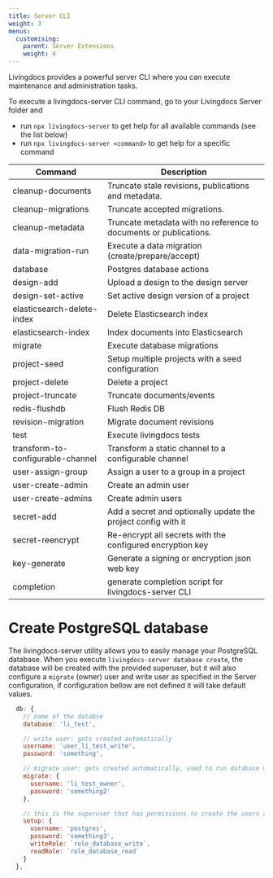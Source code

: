 ```yaml
---
title: Server CLI
weight: 3
menus:
  customising:
    parent: Server Extensions
    weight: 4
---
```


Livingdocs provides a powerful server CLI where you can execute maintenance and administration tasks.

To execute a livingdocs-server CLI command, go to your Livingdocs Server folder and
- run `npx livingdocs-server` to get help for all available commands (see the list below)
- run `npx livingdocs-server <command>` to get help for a specific command

|Command|Description|
|-|-|
|cleanup-documents|Truncate stale revisions, publications and metadata.|
|cleanup-migrations|Truncate accepted migrations.|
|cleanup-metadata|Truncate metadata with no reference to documents or publications.|
|data-migration-run|Execute a data migration (create/prepare/accept)|
|database|Postgres database actions|
|design-add|Upload a design to the design server|
|design-set-active|Set active design version of a project|
|elasticsearch-delete-index|Delete Elasticsearch index|
|elasticsearch-index|Index documents into Elasticsearch|
|migrate|Execute database migrations|
|project-seed|Setup multiple projects with a seed configuration|
|project-delete|Delete a project|
|project-truncate|Truncate documents/events|
|redis-flushdb|Flush Redis DB|
|revision-migration|Migrate document revisions|
|test|Execute livingdocs tests|
|transform-to-configurable-channel|Transform a static channel to a configurable channel|
|user-assign-group|Assign a user to a group in a project|
|user-create-admin|Create an admin user|
|user-create-admins|Create admin users|
|secret-add|Add a secret and optionally update the project config with it|
|secret-reencrypt|Re-encrypt all secrets with the configured encryption key|
|key-generate|Generate a signing or encryption json web key|
|completion|generate completion script for livingdocs-server CLI|


# Create PostgreSQL database

The livingdocs-server utility allows you to easily manage your PostgreSQL database. When you execute `livingdocs-server database create`, the database will be created with the provided superuser, but it will also configure a `migrate` (owner) user and write user as specified in the Server configuration, if configuration bellow are not defined it will take default values.

```js
  db: {
    // name of the databse
    database: 'li_test',

    // write user: gets created automatically
    username: 'user_li_test_write',
    password: 'something',

    // migrate user: gets created automatically, used to run database migrations
    migrate: {
      username: 'li_test_owner',
      password: 'something2'
    },

    // this is the superuser that has permissions to create the users above
    setup: {
      username: 'postgres',
      password: 'something3',
      writeRole: `role_database_write`,
      readRole: `role_database_read`
    }
  },
```
